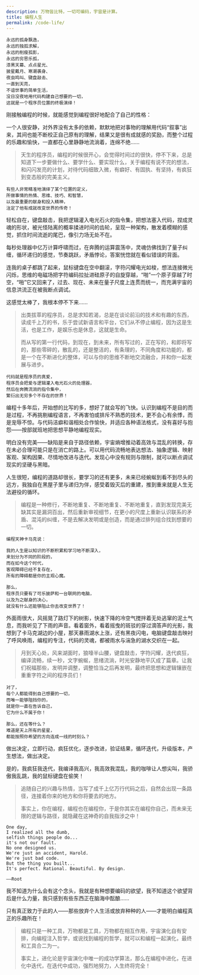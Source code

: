 ```yaml
---
description: 万物皆比特，一切可编码，宇宙是计算。
title: 编程人生
permalink: /code-life/
---
```


```
永远的孤身飘逸，
永远的独孤求解，
永远的削瘦孤影，
永远的穷思乐孤，
漆黑天幕、点点星光、
披星戴月、寒潮袭身、
夜虫鸣叫、键盘敲击、
一直到天亮，
不谙世事的简单生活，
没日没夜地用代码构建自己想要的一切，
这就是一个程序员位置的终极演绎！
```

刚接触编程的时候，就能感觉到编程很好地配合了自己的性格：

一个人很安静，对外界没有太多的依赖，默默地把对事物的理解用代码“叙事”出来，其间也能不断校正自己原有的理解，结果又是很有成就感的奖励，而整个过程的乐趣和愉快，一直都在心里静静地流淌着，连绵不绝……


>天生的程序员，编程的时候很开心，会觉得时间过的很快，停不下来，总是知道下一步要做什么、要学什么、要实现什么，关于编程有说不完的想法，和闪闪发亮的计划，对待代码细致入微，有癖好、有固执、有坚持，有疯狂到变态般的完美主义。

```
有些人非常精准地演绎了某个位置的定义，
所做事情的热情、思维、技巧、和智慧，
以及最重要的献身和投入精神，
注定了他有成就改变世界的传奇！
```

轻松自在，键盘敲击，我把逻辑灌入电光石火的指令集，把想法塞入代码，捏成灵魂的形状，被光怪陆离的概率揉进时间的齿轮，呈现一种架构，散发着模糊的感觉，抓住时间流逝的尾巴，像引力场无处不在。

每秒处理器中亿万计算呼啸而过，在奔腾的运算震荡中，灵魂仿佛找到了量子纠缠，循环递归的感觉，节奏跳跃，矛盾悖论，答案恍惚就在看似错误的背面。

连我的桌子都跳了起来，鼠标键盘在空中翻滚，字符闪耀电光如梭，想法连接微光闪烁，思维的电磁场把字符编码拉扯进硅原子的自旋穿越，“啪”一个原子穿越了时空，“啪”它又回来了，过去、现在、未来在量子尺度上连贯而统一，而充满宇宙的信息洪流正在被我断点调试。

这感觉太棒了，我根本停不下来…… 

>出类拔萃的程序员，总是求知若渴，总是在谈论前沿的技术和有趣的东西，读成千上万的书，乐于尝试新语言和平台，它们从不停止编程，因为这是生活，也是工作，是娱乐也是休息，这就是生命。
>
>而从写的第一行代码，到现在，到未来，所有写过的，正在写的，和即将写的，那些零碎的，散乱的，还是整洁的，有条理的，不同角度和功能的，都是一个在不断进化的整体，可以与你的思维不断地交流融合，并和你一起发展与进步。	

```
代码就是程序员的真爱，
程序员会把爱与逻辑灌入电光石火的处理器，
然后在奔腾流淌的指令集中，
繁衍出无穷多个不存在的世界！
```

编程十多年后，开始想的比写的多，想好了就会写的飞快。认识到编程不是目的而是过程，不再挑剔编程语言，不再害怕或排斥不熟悉的技术，更不会心有余悸，而是宠辱不惊。与代码洁癖和谐相处合作愉快，并适应各种语法格式，没有喜好与抱怨——按部就班地把思想平静地编程现实。

明白没有完美——缺陷是来自于路径依赖，宇宙熵增推动着高效与混乱的转换，存在未必合理可能只是在消亡的路上。可以用代码流畅地表达想法、抽象逻辑、映射客观、架构因果、尽情地改进与迭代。发现心中没有规则与限制，就可以断点调试现实的坚硬与黑暗。

人生很短，编程的道路却很长，要学习的还有更多，未来已经蜿蜒到看不到尽头的远方，我独自在黑屋子里与递归为伴，感受着毁灭后的重建，推到重来就是人生无法避役的循环。

>编程是一种修行，不断地重复、不断地重复、不断地重复，直到发现完美无缺其实是漏洞百出，然后重新审视细节，在更小的尺度上重新认识联系的矛盾、混沌的纠缠，不是去解决发明或是创造，而是通过排列组合找到想要的一切。

```	
编程天神卡马克说：

我的人生是以知识的不断积累和学习地不断深入，
来划分为不同的阶段的，  
而在如今这个时代，
客观障碍已经不复存在，
所有的障碍都是你的主观心魔。

那么，
程序员只要有了可乐披萨和一台联网的电脑，
以及为之献身的决心，	
就没有什么还能够阻止你去改变世界了！
```

外面雨很大，风摇晃了路灯下的树影，快速下降的冷空气搅拌着无处逃窜的泥土气息，而我听见了下雨的声音。看着窗外，看着摇曳的斑驳的穿过滴答声的光影，我想到了卡马克湖边的小屋，那天暴雨湖水上涨，还有黑夜闪电，电脑键盘敲击映衬了呼风唤雨，编程的专注，代码的灵魂，都被雨水与湍急的湖水交织在一起。

>月到天心处，风来湖面时，狼嚎半山腰，键盘敲击，字符闪耀，迭代疯狂，编译流畅，续一秒，文字蜿蜒，思绪流淌，时光安静地平仄成了篇章。让我们祝福那些，发明并调整，调整恰当之后再发明，最终把思想和逻辑镶嵌在重重字符之间的程序员们！

```
对了，	
每个人都能得到自己想要的一切，
而唯一能够阻挡你的，	
就是你一直在告诉自己，
它为什么不属于你！

那么，还在等什么？	
难道是天上所有的星星，
都能按照你希望的方向连成一线的时刻么？	
```

做出决定，立即行动，疯狂优化，逐步改进，验证结果，循环迭代，升级版本，产生想法，做出决定。

是的，我疯狂我迭代，我编译我高兴，我高效我混乱，我的咖啡让人想尖叫，我骄傲我乱跳，我的鼠标键盘在偷笑！

>追随自己的兴趣与热情，当写了成千上亿万行代码之后，自然会出现一条路径，连接着你来的地方和你将要去的地方。
>
>事实上，你在编程，编程也在编程你，于是你其实在编程你自己，而未来无限的逻辑与路径，就隐藏在这神奇的自我指涉之中！

```
One day, 
I realized all the dumb, 
selfish things people do...
it's not our fault. 
No one designed us. 
We're just an accident, Harold. 
We're just bad code. 
But the thing you built...
It's perfect. Rational. Beautiful. By design.

——Root
```

我不知道为什么会有这个念头，我就是有种想要编码的欲望，我不知道这个欲望背后是什么力量，我只感到有些东西正在脑海中酝酿……

只有真正致力于此的人——那些放弃个人生活或放弃种种的人——才能明白编程真正的乐趣所在！

>编程只是一种工具，万物都是工具，万物都在相互作用，宇宙演化自有安排，向编程注入哲学，或说找到编程的哲学，就可以和编程一起演化，最终和工具合二为一。
>
>事实上，进化论是宇宙演化中唯一的成功学算法，那么在编程中进化，在进化中迭代，在迭代中成功，强烈地努力，人生终将完全！
